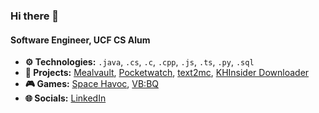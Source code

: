 ### Hi there 👋

#### Software Engineer, UCF CS Alum

* **⚙️ Technologies:** `.java`, `.cs`, `.c`, `.cpp`, `.js`, `.ts`, `.py`, `.sql`
* **🚀 Projects:** [Mealvault](https://github.com/RyanTurner02/mealvault), [Pocketwatch](https://github.com/RyanTurner02/pocketwatch), [text2mc](https://github.com/RyanTurner02/text2mc-dataprocessor), [KHInsider Downloader](https://github.com/RyanTurner02/khinsider-downloader)
* **🎮 Games:** [Space Havoc](https://github.com/RyanTurner02/space-havoc), [VB:BQ](https://github.com/RyanTurner02/volcanic-bird-rpg)
* **🌐 Socials:** [LinkedIn](https://www.linkedin.com/in/ryanturner02/)
